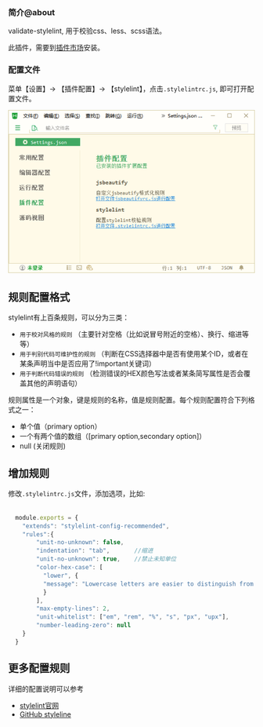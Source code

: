 ### 简介@about

<!--
keyword: 语法校验,语法检查,css,less.scss
-->

validate-stylelint, 用于校验css、less、scss语法。

此插件，需要到[插件市场](https://ext.dcloud.net.cn/plugin?name=validate-stylelint)安装。

### 配置文件

菜单【设置】-> 【插件配置】-> 【stylelint】，点击`.stylelintrc.js`, 即可打开配置文件。
  
<img src="/static/snapshots/tutorial/stylelint.png" />

## 规则配置格式

stylelint有上百条规则，可以分为三类：
- `用于校对风格的规则` （主要针对空格（比如说冒号附近的空格）、换行、缩进等等）
- `用于判别代码可维护性的规则` （判断在CSS选择器中是否有使用某个ID，或者在某条声明当中是否应用了!important关键词）
- `用于判断代码错误的规则` （检测错误的HEX颜色写法或者某条简写属性是否会覆盖其他的声明语句）

规则属性是一个对象，键是规则的名称，值是规则配置。每个规则配置符合下列格式之一：
- 单个值（primary option）
- 一个有两个值的数组（[primary option,secondary option]）
- null (关闭规则)

## 增加规则

修改`.stylelintrc.js`文件，添加选项，比如: 

```javascript

  module.exports = {
    "extends": "stylelint-config-recommended",
    "rules":{
        "unit-no-unknown": false,
        "indentation": "tab",       //缩进
        "unit-no-unknown": true,    //禁止未知单位
        "color-hex-case": [
          "lower", {
          "message": "Lowercase letters are easier to distinguish from numbers"
          }
        ],
        "max-empty-lines": 2,
        "unit-whitelist": ["em", "rem", "%", "s", "px", "upx"],
        "number-leading-zero": null
    }
  }

```

## 更多配置规则

详细的配置说明可以参考
  - [stylelint官网](https://stylelint.io/user-guide/rules/)
  - [GitHub styleline](https://github.com/stylelint/stylelint/blob/master/docs/user-guide/rules.md)